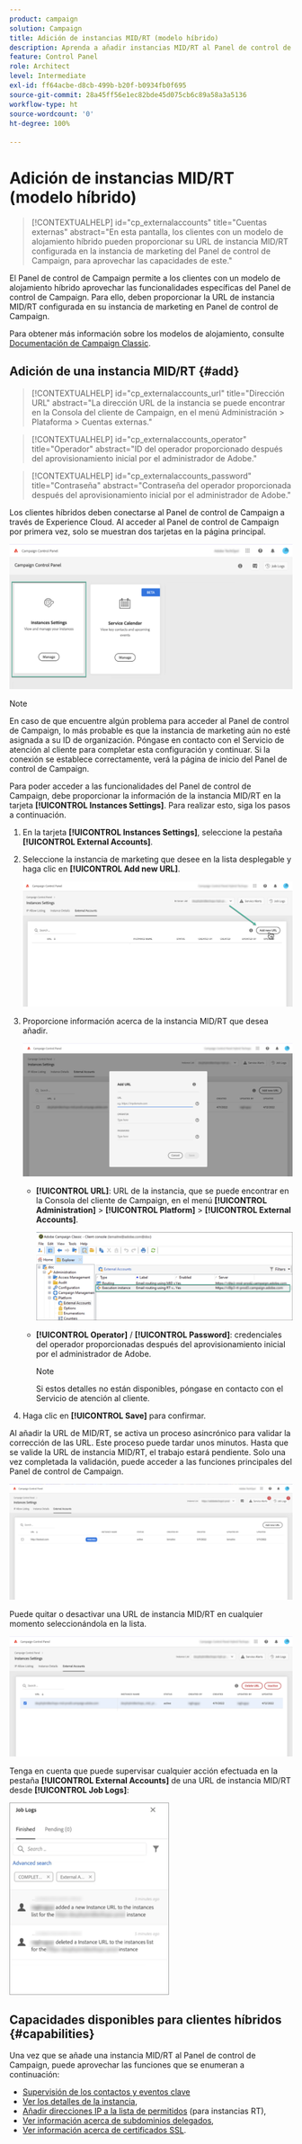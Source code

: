 ```yaml
---
product: campaign
solution: Campaign
title: Adición de instancias MID/RT (modelo híbrido)
description: Aprenda a añadir instancias MID/RT al Panel de control de Campaign con el modelo de alojamiento híbrido.
feature: Control Panel
role: Architect
level: Intermediate
exl-id: ff64acbe-d8cb-499b-b20f-b0934fb0f695
source-git-commit: 28a45ff56e1ec82bde45d075cb6c89a58a3a5136
workflow-type: ht
source-wordcount: '0'
ht-degree: 100%

---
```


# Adición de instancias MID/RT (modelo híbrido)

>[!CONTEXTUALHELP]
>id="cp_externalaccounts"
>title="Cuentas externas"
>abstract="En esta pantalla, los clientes con un modelo de alojamiento híbrido pueden proporcionar su URL de instancia MID/RT configurada en la instancia de marketing del Panel de control de Campaign, para aprovechar las capacidades de este."

El Panel de control de Campaign permite a los clientes con un modelo de alojamiento híbrido aprovechar las funcionalidades específicas del Panel de control de Campaign. Para ello, deben proporcionar la URL de instancia MID/RT configurada en su instancia de marketing en Panel de control de Campaign.

Para obtener más información sobre los modelos de alojamiento, consulte [Documentación de Campaign Classic](https://experienceleague.adobe.com/docs/campaign-classic/using/installing-campaign-classic/architecture-and-hosting-models/hosting-models-lp/hosting-models.html?lang=es).

## Adición de una instancia MID/RT {#add}

>[!CONTEXTUALHELP]
>id="cp_externalaccounts_url"
>title="Dirección URL"
>abstract="La dirección URL de la instancia se puede encontrar en la Consola del cliente de Campaign, en el menú Administración > Plataforma > Cuentas externas."

>[!CONTEXTUALHELP]
>id="cp_externalaccounts_operator"
>title="Operador"
>abstract="ID del operador proporcionado después del aprovisionamiento inicial por el administrador de Adobe."

>[!CONTEXTUALHELP]
>id="cp_externalaccounts_password"
>title="Contraseña"
>abstract="Contraseña del operador proporcionada después del aprovisionamiento inicial por el administrador de Adobe."

Los clientes híbridos deben conectarse al Panel de control de Campaign a través de Experience Cloud. Al acceder al Panel de control de Campaign por primera vez, solo se muestran dos tarjetas en la página principal.

![](assets/hybrid-homepage.png)

>[!NOTE]
>
>En caso de que encuentre algún problema para acceder al Panel de control de Campaign, lo más probable es que la instancia de marketing aún no esté asignada a su ID de organización. Póngase en contacto con el Servicio de atención al cliente para completar esta configuración y continuar. Si la conexión se establece correctamente, verá la página de inicio del Panel de control de Campaign.

Para poder acceder a las funcionalidades del Panel de control de Campaign, debe proporcionar la información de la instancia MID/RT en la tarjeta **[!UICONTROL Instances Settings]**. Para realizar esto, siga los pasos a continuación.

1. En la tarjeta **[!UICONTROL Instances Settings]**, seleccione la pestaña **[!UICONTROL External Accounts]**. 

1. Seleccione la instancia de marketing que desee en la lista desplegable y haga clic en **[!UICONTROL Add new URL]**.

   ![](assets/external-account-addbutton.png)

1. Proporcione información acerca de la instancia MID/RT que desea añadir.

   ![](assets/external-account-add.png)

   * **[!UICONTROL URL]**: URL de la instancia, que se puede encontrar en la Consola del cliente de Campaign, en el menú **[!UICONTROL Administration]** > **[!UICONTROL Platform]** > **[!UICONTROL External Accounts]**.

      ![](assets/external-account-url.png)

   * **[!UICONTROL Operator]** / **[!UICONTROL Password]**: credenciales del operador proporcionadas después del aprovisionamiento inicial por el administrador de Adobe.

      >[!NOTE]
      >
      >Si estos detalles no están disponibles, póngase en contacto con el Servicio de atención al cliente.

1. Haga clic en **[!UICONTROL Save]** para confirmar.

Al añadir la URL de MID/RT, se activa un proceso asincrónico para validar la corrección de las URL. Este proceso puede tardar unos minutos. Hasta que se valide la URL de instancia MID/RT, el trabajo estará pendiente. Solo una vez completada la validación, puede acceder a las funciones principales del Panel de control de Campaign.

![](assets/external-account-pending.png)

Puede quitar o desactivar una URL de instancia MID/RT en cualquier momento seleccionándola en la lista.

![](assets/external-account-edit.png)

Tenga en cuenta que puede supervisar cualquier acción efectuada en la pestaña **[!UICONTROL External Accounts]** de una URL de instancia MID/RT desde **[!UICONTROL Job Logs]**:

![](assets/external-account-logs.png)

## Capacidades disponibles para clientes híbridos {#capabilities}

Una vez que se añade una instancia MID/RT al Panel de control de Campaign, puede aprovechar las funciones que se enumeran a continuación:

* [Supervisión de los contactos y eventos clave](../../service-events/service-events.md)
* [Ver los detalles de la instancia](../../instances-settings/using/instance-details.md),
* [Añadir direcciones IP a la lista de permitidos](../../instances-settings/using/ip-allow-listing-instance-access.md) (para instancias RT),
* [Ver información acerca de subdominios delegados](../../subdomains-certificates/using/monitoring-subdomains.md),
* [Ver información acerca de certificados SSL](../../subdomains-certificates/using/monitoring-ssl-certificates.md).
